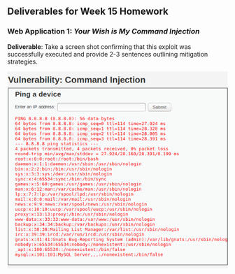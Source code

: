 ## Deliverables for Week 15 Homework


### Web Application 1: *Your Wish is My Command Injection*

**Deliverable**: Take a screen shot confirming that this exploit was successfully executed and provide 2-3 sentences outlining mitigation strategies.

![WebApp1passwd](https://github.com/kryshael/Week-15-Homework/blob/main/Assets/Screenshots/WebApp1passwd.png)

